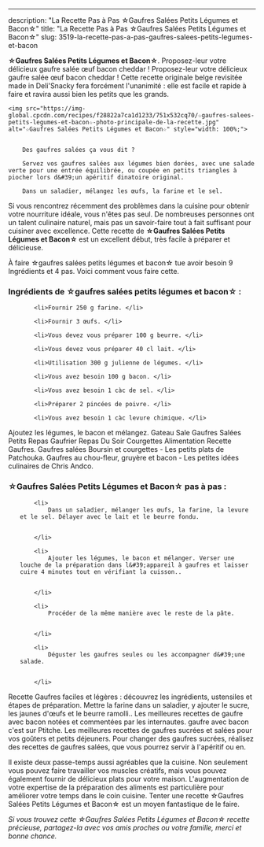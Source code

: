 ---
description: "La Recette Pas à Pas ☆Gaufres Salées Petits Légumes et Bacon☆"
title: "La Recette Pas à Pas ☆Gaufres Salées Petits Légumes et Bacon☆"
slug: 3519-la-recette-pas-a-pas-gaufres-salees-petits-legumes-et-bacon

<p>
	<strong>☆Gaufres Salées Petits Légumes et Bacon☆</strong>. 
	Proposez-leur votre délicieux gaufre salée œuf bacon cheddar ! Proposez-leur votre délicieux gaufre salée œuf bacon cheddar ! Cette recette originale belge revisitée made in Deli&#39;Snacky fera forcément l&#39;unanimité : elle est facile et rapide à faire et ravira aussi bien les petits que les grands.
</p>
<p>
	
	<img src="https://img-global.cpcdn.com/recipes/f28822a7ca1d1233/751x532cq70/☆gaufres-salees-petits-legumes-et-bacon☆-photo-principale-de-la-recette.jpg" alt="☆Gaufres Salées Petits Légumes et Bacon☆" style="width: 100%;">
	
	
		Des gaufres salées ça vous dit ?
	
		Servez vos gaufres salées aux légumes bien dorées, avec une salade verte pour une entrée équilibrée, ou coupée en petits triangles à piocher lors d&#39;un apéritif dinatoire original.
	
		Dans un saladier, mélangez les œufs, la farine et le sel.
	
</p>

Si vous rencontrez récemment des problèmes dans la cuisine pour obtenir votre nourriture idéale, vous n'êtes pas seul. De nombreuses personnes ont un talent culinaire naturel, mais pas un savoir-faire tout à fait suffisant pour cuisiner avec excellence. Cette recette de <strong> ☆Gaufres Salées Petits Légumes et Bacon☆ </strong> est un excellent début, très facile à préparer et délicieuse.

<!--inarticleads1-->

À faire ☆gaufres salées petits légumes et bacon☆ tue avoir besoin 9 Ingrédients et 4 pas. Voici comment vous faire cette.

<h3>Ingrédients de ☆gaufres salées petits légumes et bacon☆ :</h3>

<ol>
	
		<li>Fournir 250 g farine⁠. </li>
	
		<li>Fournir 3 œufs⁠. </li>
	
		<li>Vous devez vous préparer 100 g beurre⁠. </li>
	
		<li>Vous devez vous préparer 40 cl lait⁠. </li>
	
		<li>Utilisation 300 g julienne de légumes⁠. </li>
	
		<li>Vous avez besoin 100 g bacon⁠. </li>
	
		<li>Vous avez besoin 1 càc de sel⁠. </li>
	
		<li>Préparer 2 pincées de poivre⁠. </li>
	
		<li>Vous avez besoin 1 càc levure chimique. </li>
	
</ol>

Ajoutez les légumes, le bacon et mélangez. Gateau Sale Gaufres Salées Petits Repas Gaufrier Repas Du Soir Courgettes Alimentation Recette Gaufres. Gaufres salées Boursin et courgettes - Les petits plats de Patchouka. Gaufres au chou-fleur, gruyère et bacon - Les petites idées culinaires de Chris Andco. 

<!--inarticleads2-->

<h3>☆Gaufres Salées Petits Légumes et Bacon☆ pas à pas :</h3>

<ol>
	
		<li>
			Dans un saladier, mélanger les œufs, la farine, la levure et le sel. Délayer avec le lait et le beurre fondu.
			
			
		</li>
	
		<li>
			Ajouter les légumes, le bacon et mélanger. Verser une louche de la préparation dans l&#39;appareil à gaufres et laisser cuire 4 minutes tout en vérifiant la cuisson..
			
			
		</li>
	
		<li>
			Procéder de la même manière avec le reste de la pâte.
			
			
		</li>
	
		<li>
			Déguster les gaufres seules ou les accompagner d&#39;une salade.
			
			
		</li>
	
</ol>

Recette Gaufres faciles et légères : découvrez les ingrédients, ustensiles et étapes de préparation. Mettre la farine dans un saladier, y ajouter le sucre, les jaunes d&#39;œufs et le beurre ramolli.. Les meilleures recettes de gaufre avec bacon notées et commentées par les internautes. gaufre avec bacon c&#39;est sur Ptitche. Les meilleures recettes de gaufres sucrées et salées pour vos goûters et petits déjeuners. Pour changer des gaufres sucrées, réalisez des recettes de gaufres salées, que vous pourrez servir à l&#39;apéritif ou en. 

<!--inarticleads1-->

<p>
Il existe deux passe-temps aussi agréables que la cuisine. Non seulement vous pouvez faire travailler vos muscles créatifs, mais vous pouvez également fournir de délicieux plats pour votre maison. L'augmentation de votre expertise de la préparation des aliments est particulière pour améliorer votre temps dans le coin cuisine. Tenter une recette ☆Gaufres Salées Petits Légumes et Bacon☆ est un moyen fantastique de le faire.
</p>

<p>
<i>Si vous trouvez cette ☆Gaufres Salées Petits Légumes et Bacon☆ recette précieuse, partagez-la avec vos amis proches ou votre famille, merci et bonne chance.</i>
</p>
